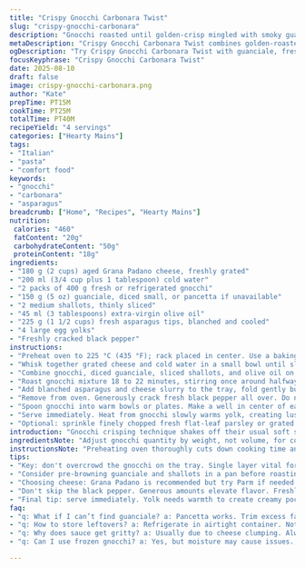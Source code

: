 ```yaml
---
title: "Crispy Gnocchi Carbonara Twist"
slug: "crispy-gnocchi-carbonara"
description: "Gnocchi roasted until golden-crisp mingled with smoky guanciale and sweet shallots. Tossed with sautéed asparagus tips replacing peas, Parmesan swapped for aged Grana Padano. Finished bubbling in oven, topped with an egg yolk nest. Mouthfeel shifts: crunchy edges, soft centers, creamy rich pockets of yolk merging heat and fat. Aromas punch smoky pork, caramelized onion, sharp cheese. Technique focuses on texture contrast, flavor layering, timing to avoid rubbery gnocchi. Essential swaps and timing adjustments keep it flexible in everyday kitchens. No salt added late; rely on cured meat and cheese saltiness. Visual cues over timing emphasized; a classic carbonara feel with a fresh green twist."
metaDescription: "Crispy Gnocchi Carbonara Twist combines golden-roasted gnocchi with guanciale and asparagus for a unique twist on classic carbonara."
ogDescription: "Try Crispy Gnocchi Carbonara Twist with guanciale, fresh asparagus, and an egg yolk nest for a flavorful dish that’s sure to impress."
focusKeyphrase: "Crispy Gnocchi Carbonara Twist"
date: 2025-08-10
draft: false
image: crispy-gnocchi-carbonara.png
author: "Kate"
prepTime: PT15M
cookTime: PT25M
totalTime: PT40M
recipeYield: "4 servings"
categories: ["Hearty Mains"]
tags:
- "Italian"
- "pasta"
- "comfort food"
keywords:
- "gnocchi"
- "carbonara"
- "asparagus"
breadcrumb: ["Home", "Recipes", "Hearty Mains"]
nutrition: 
 calories: "460"
 fatContent: "20g"
 carbohydrateContent: "50g"
 proteinContent: "18g"
ingredients:
- "180 g (2 cups) aged Grana Padano cheese, freshly grated"
- "200 ml (3/4 cup plus 1 tablespoon) cold water"
- "2 packs of 400 g fresh or refrigerated gnocchi"
- "150 g (5 oz) guanciale, diced small, or pancetta if unavailable"
- "2 medium shallots, thinly sliced"
- "45 ml (3 tablespoons) extra-virgin olive oil"
- "225 g (1 1/2 cups) fresh asparagus tips, blanched and cooled"
- "4 large egg yolks"
- "Freshly cracked black pepper"
instructions:
- "Preheat oven to 225 °C (435 °F); rack placed in center. Use a baking sheet with a rim to catch drippings."
- "Whisk together grated cheese and cold water in a small bowl until slurry forms, no lumps. Keeps the cheese from clumping and ensures even melting."
- "Combine gnocchi, diced guanciale, sliced shallots, and olive oil on baking tray. Spread in single layer; avoid overcrowding to get crisp edges."
- "Roast gnocchi mixture 18 to 22 minutes, stirring once around halfway. Watch for golden crust on gnocchi and rendered fat from guanciale bubbling and browning. Smell is key; sweet onion aroma developing, pork slightly smoky, chow time near."
- "Add blanched asparagus and cheese slurry to the tray, fold gently but thoroughly. Spread evenly again. Return to oven for 3 to 5 minutes—go by melted cheese appearance; it should be creamy and just set, not browned or oily."
- "Remove from oven. Generously crack fresh black pepper all over. Do not add salt; cured meat and cheese provide enough sodium."
- "Spoon gnocchi into warm bowls or plates. Make a well in center of each mound. Immediately place one fresh egg yolk into each well."
- "Serve immediately. Heat from gnocchi slowly warms yolk, creating luscious creaminess without scrambling. Stir yolk in at table if preferred."
- "Optional: sprinkle finely chopped fresh flat-leaf parsley or grated lemon zest on top for brightness."
introduction: "Gnocchi crisping technique shakes off their usual soft slog. Roasting them in combination with diced guanciale and shallots extracts flavor fat and caramelized onion sweetness. Swapping frozen peas for brief-blanched tender asparagus tips kicks textural contrast up a notch—beans get lost under too much pork richness. Parmesan to Grana Padano swap tweaks melting behavior; water mixed in cheddar-like slurry prevents cheese clumps and makes luscious melted blanket. Timing is your friend; no strict watch necessary with visual and aroma cues. Finish with being generous with black pepper and no salt to avoid bitterness or over-salting due to cured pork protein and cheese salt. Egg yolk nest pops creamy middle that tames pork saltiness and adds sultry silk. A riff on carbonara that trusts kitchen instincts over countdown timers, economy with ingredients but thought in process steps."
ingredientsNote: "Adjust gnocchi quantity by weight, not volume, for consistency. Fresh or refrigerated gnocchi preferred; frozen can release moisture and turn mushy. Guanciale key if you want authentic pork flavor—intensely piggy, not overly fatty. Pancetta works but trim excess fat beforehand. Shallots—peeled and thinly sliced into crescent shapes—caramelize faster than onions, smoother sweetness. Substitute fresh asparagus tips for peas; blanch quickly to maintain bright green color and a bit of snap. Cheese swapped out to Grana Padano, similar to Parmesan but less granular when melted with water. Do not skip water in cheese mixture—it prevents clumps and uneven melting. Olive oil chosen over butter here for its higher smoke point and fruity notes—helps crisp gnocchi edges. No added salt needed; cured meat and cheese cover this. Fresh eggs: separate yolks carefully to avoid whites mixing in and scrambling when warm."
instructionsNote: "Preheating oven thoroughly cuts down cooking time and ensures immediate sizzle when gnocchi hit the pan. Always spread gnocchi mixture evenly in single layer; overcrowding means steaming, rubbery gnocchi. Mid-cook stirring essential: check edges and pork color; golden crust signals Maillard reaction underway. Don't trust timer blindly—look and smell for caramelized pork and shallot aroma, gnocchi edges visibly crisp. Add asparagus and cheese slurry only after gnocchi and pork develop color; this preserves texture and freshness. Cheese slurry should be thick enough to cling but thin enough to melt quickly; adjust water quantity slightly for your cheese brand. The final few minutes of baking lets cheese transform into a creamy glaze instead of gritty lumps. Pull immediately to avoid burning cheese or drying gnocchi out—once out, black pepper adds sharpness and complexity. Nesting egg yolk last prevents premature cooking; yolk warms gently in residual heat. Serve immediately; delayed serving means yolk overcooks or gnocchi lose crunch. Tips: if you want to speed up, pre-toast guanciale and shallots in pan, then add to gnocchi and roast quickly; avoid oversalting by skipping any extra salt."
tips:
- "Key: don't overcrowd the gnocchi on the tray. Single layer vital for crisping. If too tight, steam replaces crunch—no one wants soggy gnocchi. Stir halfway through. Smell for caramelization. Watch for golden edges. Guanciale's fat should bubble, produce rich aroma. If not, you need more heat or time."
- "Consider pre-browning guanciale and shallots in a pan before roasting. Cuts down oven time. Adds depth quickly. Watch that fat renders properly for best flavor infusion into gnocchi. Adjustments can save minutes in overall prep—better to do it right than rush."
- "Choosing cheese: Grana Padano is recommended but try Parm if needed. Both bring unique flavors for depth. Mixing with cold water prevents clumping, a must for smooth melting. Visually check cheese; it ought to be creamy, not greasy. Texture matters; avoid gritty lumps."
- "Don't skip the black pepper. Generous amounts elevate flavor. Freshly cracked delivers the best punch. Salt? Skip it. Cured meat and cheese provide plenty. Too much salt ruins richness and complex flavors. Play with pepper. Experiment with levels to find your balance."
- "Final tip: serve immediately. Yolk needs warmth to create creamy pocket. Delaying leads to yolk solidifying or gnocchi losing crunch. Better to be quick. If not serving right away, leave yolks in shells. Serve separately, keep that texture contrast."
faq:
- "q: What if I can’t find guanciale? a: Pancetta works. Trim excess fat to avoid greasiness. Depth may differ. Use sparingly."
- "q: How to store leftovers? a: Refrigerate in airtight container. Not longer than two days. Reheat gently; gnocchi turns gummy. Aim for oven to restore crunch."
- "q: Why does sauce get gritty? a: Usually due to cheese clumping. Always mix with water. Adjust quantities based on type. Watch for visual cues. If too thick, add more water and stir well."
- "q: Can I use frozen gnocchi? a: Yes, but moisture may cause issues. Prefer fresh or refrigerated for best texture. If using frozen, reduce cooking time; check for doneness visually."

---
```

